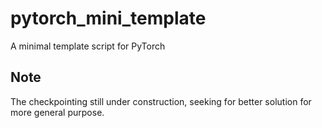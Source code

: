 # pytorch_mini_template
A minimal template script for PyTorch
## Note
The checkpointing still under construction, seeking for better solution for more general purpose.
